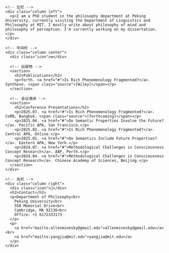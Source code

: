 <!DOCTYPE html>
<html lang="en">
<head>
  <meta charset="UTF-8" />
  <meta name="viewport" content="width=device-width, initial-scale=1.0"/>
  <title>Zhiwei Yang CV</title>
  <link rel="stylesheet" href="style.css" />
</head>
<body>
  <div class="container">
    
    <!-- 左栏 -->
    <div class="column left">
      <p>I am a PhD student in the philosophy department at Peking University, currently visiting the Department of Linguistics and Philosophy at MIT. I mostly write about philosophy of mind and philosophy of perception. I'm currently working on my dissertation.</p>
    </div>

    <!-- 中间栏 -->
    <div class="column center">
      <div class="icon">⚙️</div>

      <!-- 出版物 -->
      <section>
        <h2>Publications</h2>
        <p>forth. <a href="#">Is Rich Phenomenology Fragmented?</a>. Synthese. <span class="source">[Wiley]</span></p>
      </section>

      <!-- 会议演讲 -->
      <section>
        <h2>Conference Presentations</h2>
        <p>2025.07. <a href="#">Is Rich Phenomenology Fragmented?</a>. CoRN, Bangkok. <span class="source">[forthcoming]</span></p>
        <p>2025.04. <a href="#">Do Semantic Properties Involve the Future?</a>. Pacific APA, San Francisco.</p>
        <p>2025.02. <a href="#">Is Rich Phenomenology Fragmented?</a>. Central APA, Online.</p>
        <p>2025.01. <a href="#">Do Semantics Include Future Properties?</a>. Eastern APA, New York.</p>
        <p>2024.07. <a href="#">Methodological Challenges in Consciousness Concept Research</a>. AAP, Perth.</p>
        <p>2024.04. <a href="#">Methodological Challenges in Consciousness Concept Research</a>. Chinese Academy of Sciences, Beijing.</p>
      </section>
    </div>

    <!-- 右栏 -->
    <div class="column right">
      <div class="icon">💬</div>
      <h2>Contact</h2>
      <p>Department of Philosophy<br>
        Peking University<br>
        550 Memorial Drive<br>
        Cambridge, MA 02136<br>
        Office: +1 6172333173
      </p>
      <p>
        <a href="mailto:allenminesky@gmail.edu">allenminesky@gmail.edu</a><br>
        <a href="mailto:yangjia@mit.edu">yangjia@mit.edu</a>
      </p>
    </div>
  </div>
</body>
</html>
